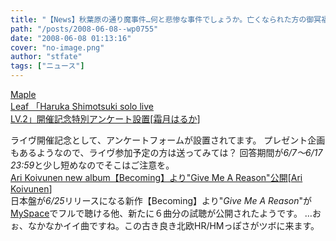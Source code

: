 ```yaml
---
title: "【News】秋葉原の通り魔事件…何と悲惨な事件でしょうか。亡くなられた方の御冥福と負傷された方のご快復を心よりお祈りいたします。"
path: "/posts/2008-06-08--wp0755"
date: "2008-06-08 01:13:16"
cover: "no-image.png"
author: "stfate"
tags: ["ニュース"]
---
```


<style type="text/css">
<!--
p {white-space: pre-wrap};
-->
</style>

<a class="topics" href="http://shimotsukin.com/live/" target="_blank">Maple Leaf 「Haruka Shimotsuki solo live LV.2」開催記念特別アンケート設置</a><span class="junre">[<a href="http://shimotsukin.com/" target="_blank">霜月はるか</a>]</span>
<div class="news">ライヴ開催記念として、アンケートフォームが設置されてます。
プレゼント企画もあるようなので、ライヴ参加予定の方は送ってみては？
回答期間が<em>6/7～6/17 23:59</em>と少し短めなのでそこはご注意を。</div>
<a class="topics" href="http://www.metalfromfinland.com/news/2008-06-07_18:55/ari_koivunen_second_becoming_audio_sampler_available" target="_blank">Ari Koivunen new album【Becoming】より"Give Me A Reason"公開</a><span class="junre">[<a href="http://www.arikoivunen.fi/" target="_blank">Ari Koivunen</a>]</span>
<div class="news">日本盤が<em>6/25</em>リリースになる新作【Becoming】より"<em>Give Me A Reason</em>"が<a href="http://www.myspace.com/arikoivunen" target="_blank">MySpace</a>でフルで聴ける他、新たに６曲分の試聴が公開されたようです。
…おぉ、なかなかイイ曲ですね。この古き良き北欧HR/HMっぽさがツボに来ます。</div>
